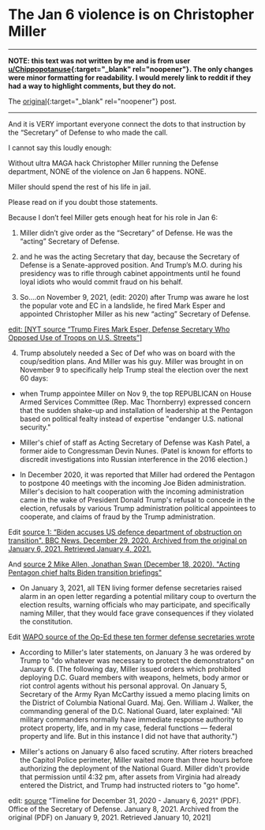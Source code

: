 # The Jan 6 violence is on Christopher Miller

-------------------------------------------------------------------------------

**NOTE: this text was not written by me and is from user
[u/Chippopotanuse](https://www.reddit.com/user/Chippopotanuse){:target="_blank"
rel="noopener"}. The only changes were minor formatting for
readability.  I would merely link to reddit if they had a way to
highlight comments, but they do not.**

The
[original](https://www.reddit.com/r/CapitolConsequences/comments/v8xjo7/the_damning_video_the_select_committee_aired_that/ibue94h/){:target="_blank" rel="noopener"} post.

-------------------------------------------------------------------------------

And it is VERY important everyone connect the dots to that instruction by the “Secretary” of Defense to who made the call. 

I cannot say this loudly enough:

Without ultra MAGA hack Christopher Miller running the Defense department, NONE of the violence on Jan 6 happens. NONE.

Miller should spend the rest of his life in jail. 

Please read on if you doubt those statements. 

Because I don’t feel Miller gets enough heat for his role in Jan 6:

1) Miller didn’t give order as the “Secretary” of Defense. He was the “acting” Secretary of Defense. 

2) and he was the acting Secretary that day, because the Secretary of Defense is a Senate-approved position. And Trump’s M.O. during his presidency was to rifle through cabinet appointments until he found loyal idiots who would commit fraud on his behalf. 

3) So….on November 9, 2021, (edit: 2020) after Trump was aware he lost the popular vote and EC in a landslide, he fired Mark Esper and appointed Christopher Miller as his new “acting” Secretary of Defense. 

[edit: [NYT source “Trump Fires Mark Esper, Defense Secretary Who Opposed Use of Troops on U.S. Streets”]](https://www.nytimes.com/2020/11/09/us/politics/esper-defense-secretary.html)

4) Trump absolutely needed a Sec of Def who was on board with the coup/sedition plans. And Miller was his guy. Miller was brought in on November 9 to specifically help Trump steal the election over the next 60 days:

* when Trump appointee Miller on Nov 9, the top REPUBLICAN on House Armed Services Committee (Rep. Mac Thornberry) expressed concern that the sudden shake-up and installation of leadership at the Pentagon based on political fealty instead of expertise "endanger U.S. national security."

* Miller's chief of staff as Acting Secretary of Defense was Kash Patel, a former aide to Congressman Devin Nunes. (Patel is known for efforts to discredit investigations into Russian interference in the 2016 election.)

* In December 2020, it was reported that Miller had ordered the Pentagon to postpone 40 meetings with the incoming Joe Biden administration. Miller's decision to halt cooperation with the incoming administration came in the wake of President Donald Trump's refusal to concede in the election, refusals by various Trump administration political appointees to cooperate, and claims of fraud by the Trump administration.

Edit [source 1: “Biden accuses US defence department of obstruction on transition". BBC News. December 29, 2020. Archived from the original on January 6, 2021. Retrieved January 4, 2021.](https://www.bbc.com/news/world-us-canada-55470625)

And [source 2  Mike Allen, Jonathan Swan (December 18, 2020). "Acting Pentagon chief halts Biden transition briefings"](https://www.axios.com/2020/12/18/pentagon-biden-transition-briefings)
* On January 3, 2021, all TEN living former defense secretaries raised alarm in an open letter regarding a potential military coup to overturn the election results, warning officials who may participate, and specifically naming Miller, that they would face grave consequences if they violated the constitution.

Edit [WAPO source of the Op-Ed these ten former defense secretaries wrote](https://www.washingtonpost.com/opinions/10-former-defense-secretaries-military-peaceful-transfer-of-power/2021/01/03/2a23d52e-4c4d-11eb-a9f4-0e668b9772ba_story.html)
 
* According to Miller's later statements, on January 3 he was ordered by Trump to "do whatever was necessary to protect the demonstrators" on January 6. (The following day, Miller issued orders which prohibited deploying D.C. Guard members with weapons, helmets, body armor or riot control agents without his personal approval. On January 5, Secretary of the Army Ryan McCarthy issued a memo placing limits on the District of Columbia National Guard. Maj. Gen. William J. Walker, the commanding general of the D.C. National Guard, later explained: "All military commanders normally have immediate response authority to protect property, life, and in my case, federal functions — federal property and life. But in this instance I did not have that authority.")

* Miller's actions on January 6 also faced scrutiny. After rioters breached the Capitol Police perimeter, Miller waited more than three hours before authorizing the deployment of the National Guard. Miller didn't provide that permission until 4:32 pm, after assets from Virginia had already entered the District, and Trump had instructed rioters to "go home".

edit: [source](https://web.archive.org/web/20210109022346/https://media.defense.gov/2021/Jan/08/2002562063/-1/-1/1/PLANNING-AND-EXECUTION-TIMELINE-FOR-THE-NATIONAL-GUARDS-INVOLVEMENT-IN-THE-JANUARY-6-2021-FIRST-AMENDMENT-PROTESTS-IN-WASHINGTON-DC.pdf) “Timeline for December 31, 2020 - January 6, 2021" (PDF). Office of the Secretary of Defense. January 8, 2021. Archived from the original (PDF) on January 9, 2021. Retrieved January 10, 2021]
